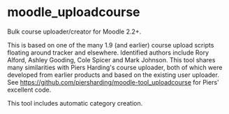 moodle_uploadcourse
===================

Bulk course uploader/creator for Moodle 2.2+.

This is based on one of the many 1.9 (and earlier) course upload scripts floating around tracker and elsewhere. Identified authors include Rory Alford, Ashley Gooding, Cole Spicer and Mark Johnson. This tool shares many similarities with Piers Harding's course uploader, both of which were developed from earlier products and based on the existing user uploader. See https://github.com/piersharding/moodle-tool_uploadcourse for Piers' excellent code.

This tool includes automatic category creation.
